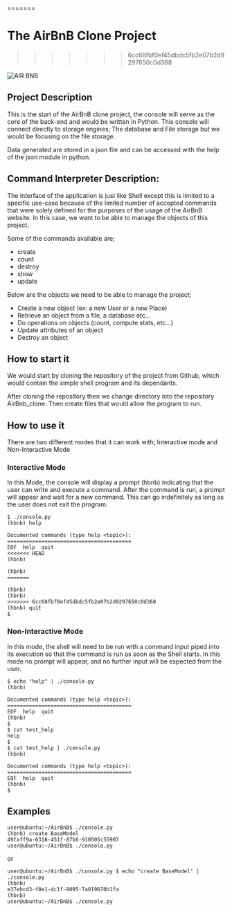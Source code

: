 =======
# The AirBnB Clone Project
>>>>>>> 6cc68fbf0ef45dbdc5fb2e07b2d9297650c0d368


![AIR BNB](https://user-images.githubusercontent.com/111281385/217294692-8bb440e5-ad96-40aa-83ad-c38c53617e20.JPG)
## Project Description
This is the start of the AirBnB clone project, the console will serve as the core of the back-end and would be written in Python. This console will connect directly to storage engines; The database and File storage but we would be focusing on the file storage.

Data generated are stored in a json file and can be accessed with the help of the json module in python.

## Command Interpreter Description:
The interface of the application is just like Shell except this is limited to a specific use-case  because of the limited number of accepted commands that were solely defined for the purposes of the usage of the AirBnB website. In this case, we want to be able to manage the objects of this project.

Some of the commands available are;
- create
- count
- destroy
- show
- update

Below are the objects we need to be able to manage the project;
- Create a new object (ex: a new User or a new Place)
- Retrieve an object from a file, a database etc…
- Do operations on objects (count, compute stats, etc…)
- Update attributes of an object
- Destroy an object

## How to start it
We would start by cloning the repository of the project from Github, which would contain the simple shell program and its dependants.

After cloning the repository then we change directory into the repository AirBnb_clone. Then create files that would allow the program to run.

## How to use it
There are two different modes that it can work with; Interactive mode and Non-Interactive Mode

### Interactive Mode

In this Mode, the console will display a prompt (hbnb) indicating that the user can write and execute a command. After the command is run, a prompt will appear and wait for a new command. This can go indefinitely as long as the user does not exit the program.

```
$ ./console.py
(hbnb) help

Documented commands (type help <topic>):
========================================
EOF  help  quit
<<<<<<< HEAD
(hbnb) 

(hbnb) 
=======

(hbnb) 
(hbnb) 
>>>>>>> 6cc68fbf0ef45dbdc5fb2e07b2d9297650c0d368
(hbnb) quit
$
```

### Non-Interactive Mode

 In this mode, the shell will need to be run with a command input piped into its execution so that the command is run as soon as the Shell starts. In this mode no prompt will appear, and no further input will be expected from the user.

```
$ echo "help" | ./console.py
(hbnb)

Documented commands (type help <topic>):
========================================
EOF  help  quit
(hbnb) 
$
$ cat test_help
help
$
$ cat test_help | ./console.py
(hbnb)

Documented commands (type help <topic>):
========================================
EOF  help  quit
(hbnb) 
$
```
  
 ## Examples
 
  ```
user@ubuntu:~/AirBnB$ ./console.py
(hbnb) create BaseModel
49faff9a-6318-451f-87b6-910505c55907
user@ubuntu:~/AirBnB$ ./console.py
```

or

```
user@ubuntu:~/AirBnB$ ./console.py $ echo "create BaseModel" | ./console.py
(hbnb)
e37ebcd3-f8e1-4c1f-8095-7a019070b1fa
(hbnb)
user@ubuntu:~/AirBnB$ ./console.py
```

